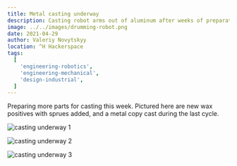 ```yaml
---
title: Metal casting underway
description: Casting robot arms out of aluminum after weeks of preparation
image: ../../images/drumming-robot.png
date: 2021-04-29
author: Valeriy Novytskyy
location: ^H Hackerspace
tags:
  [
    'engineering-robotics',
    'engineering-mechanical',
    'design-industrial',
  ]
---
```


Preparing more parts for casting this week. Pictured here are new wax positives with sprues added, and a metal copy cast during the last cycle.

![casting underway 1](https://zeroweb-downloads.s3.us-west-2.amazonaws.com/forearms-cast-begin1.jpeg)

![casting underway 2](https://zeroweb-downloads.s3.us-west-2.amazonaws.com/forearms-cast-begin2.jpeg)

![casting underway 3](https://zeroweb-downloads.s3.us-west-2.amazonaws.com/forearms-cast-begin3.jpeg)
